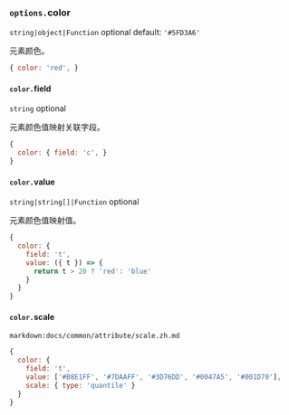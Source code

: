 ### `options.`color

`string|object|Function` optional default: `'#5FD3A6'`

元素颜色。

```js
{ color: 'red', }
```

#### `color.`field

`string` optional

元素颜色值映射关联字段。

```js
{
  color: { field: 'c', }
}
```

#### `color.`value

`string|string[]|Function` optional

元素颜色值映射值。

```js
{
  color: {
    field: 't',
    value: ({ t }) => {
      return t > 20 ? 'red': 'blue'
    }
  }
}
```

#### `color.`scale

`markdown:docs/common/attribute/scale.zh.md`

```js
{
  color: {
    field: 't',
    value: ['#B8E1FF', '#7DAAFF', '#3D76DD', '#0047A5', '#001D70'],
    scale: { type: 'quantile' }
  }
}
```
